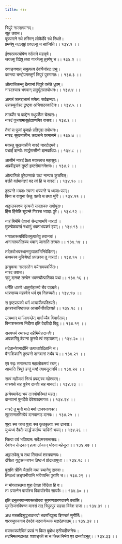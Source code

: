 ```yaml
---
title: १३४

---
```

त्रिपुरे नारदागमनम्।  
सूत उवाच।  
पूज्यमाने रथे तस्मिन् लोकैर्देवे रथे स्थिते।  
प्रमथेषु नदत्सूग्रं प्रवदत्सु च साध्विति।। १३४.१ ।।  
  
ईश्वरस्वरघोषेण नर्दमाने महावृषे।  
जयत्सु विप्रेषु तथा गर्ज्जत्सु तुरगेषु च।। १३४.२ ।।  
  
रणाङ्गणात् समुत्पत्य देवर्षिर्नारदः प्रभुः।  
कान्त्या चन्द्रोपमस्तूर्णं त्रिपुरं पुरमागतः।। १३४.३ ।।  
  
औत्पातिकन्तु दैत्यानां त्रिपुरे वर्त्तते ध्रुवम्।  
नारदश्चात्र भगवान् प्रादुर्भूतस्तपोधनः।। १३४.४ ।।  
  
आगतं जलदाभासं समेताः सर्वदानवाः।  
उत्तस्थुर्नारदं द्रृष्ट्वा अभिवादनवादिनः।। १३४.५ ।।  
  
तमर्घ्येण च पाद्येन मधुपर्केण चेश्वराः।  
नारदं पूजयामासुर्ब्रह्माणमिव वासवः।। १३४.६ ।।  
  
तेषां स पूजां पूजार्हः प्रतिगृह्य तपोधनः।  
नारदः सुखमासीनः काञ्चने परमासने।। १३४.७ ।।  
  
मयस्तु सुखमासीने नारदे नारदोद्भवे।  
यथार्हं दानवैः सार्द्धमासीनो दानवाधिपः।। १३४.८ ।।  
  
आसीनं नारदं प्रेक्ष्य मयस्त्वथ महासुरः।  
अब्रवीद्वचनं तुष्टो हृष्टरोमाननेक्षणः।। १३४.९ ।।  
  
औत्पातिकं पुरेऽस्माकं यथा नान्यत्र कुत्रचित्।  
वर्त्तते वर्तमानज्ञ! वद त्वं हि च नारद!।। १३४.१० ।।  
  
द्रृश्यन्ते भयदाः स्वप्ना भज्यन्ते च ध्वजाः परम्।  
विना च वायुना केतुः पतते च तथा भुवि।। १३४.११ ।।  
  
अट्टालकाश्च नृत्यन्ते सपताकाः सगोपुराः।  
हिंस हिंसेति श्रूयन्ते गिरश्च भयदाः पुरे।। १३४.१२ ।।  
  
नाहं बिभेमि देवानां सेन्द्राणामपि नारद! ।  
मुक्त्वैकवरदं स्थाणुं भक्ताभयकरं हरम्।। १३४.१३ ।।  
  
भगवन्नास्त्यविदितमुत्पातेषु तवानघ!।  
अनागतमतीतञ्च भवान् जानाति तत्त्वतः।। १३४.१४ ।।  
  
तदेतन्नोभयस्थानमुत्पाताभिनिवेदितम्।  
कथयस्व मुनिश्रेष्ठ! प्रपन्नस्य तु नारद!।। १३४.१५ ।।  
  
इत्युक्त्वा नारदस्तेन मयेनामयवर्जितः।  
नारद उवाच।  
श्रृणु दानव! तत्त्वेन भवन्त्यौत्पातिका यथा।। १३४.१६ ।।  
  
धर्मेति धारणे धातुर्माहात्म्ये चैव पठ्यते।  
धारणाच्च महत्त्वेन धर्म एव निरुच्यते।। १३४.१७ ।।  
  
स इष्टप्रापको धर्म आचार्यैरुपदिश्यते।  
इतरश्चानिष्टफल आचार्यैर्नोपदिश्यते।। १३४.१८ ।।  
  
उत्पथान् मार्गमागच्छेत् मार्गाच्चैव विमार्गताम्।  
विनाशस्तस्य निर्देश्य इति वेदविदो विदुः।। १३४.१९ ।।  
  
सस्वधर्म रथारूढ सहैभिर्मत्तदानवैः।  
अपकारिषु देवानां कुरुषे त्वं सहायताम्।। १३४.२० ।।  
  
तदेतान्येवमादीनि उत्पातावेदितानि च।  
वैनाशिकानि द्रृश्यन्ते दानवानां तथैव च।। १३४.२१ ।।  
  
एष रुद्रः समास्थाय महालोकमयं रथम्।  
आयाति त्रिपुरं हन्तुं मय! त्वामसुरानपि।। १३४.२२ ।।  
  
सत्वं महौजसं नित्यं प्रपद्यस्व महेश्वरम्।  
यास्यसे सह पुत्रेण दानवैः सह मानद!।। १३४.२३ ।।  
  
इत्येवमावेद्य भयं दानवोपस्थितं महत्।  
दानवानां पुनर्देवो देवेशपदमागतः।। १३४.२४ ।।  
  
नारदे तु मुनौ याते मयो दानवनायकः।  
शूरसम्मतमित्येवं दानवानाह दानवः।। १३४.२५ ।।  
  
शूराः स्थ जात पुत्राः स्थ कृतकृत्याः स्थ दानवाः।  
युध्यध्वं दैवतैः सार्द्धं कर्तव्यं चापिनो भयम्।। १३४.२६ ।।  
  
जित्वा वयं भविष्यामः सर्वेऽमरसभासदः।  
देवांश्च सेन्द्रकान् हत्वा लोकान् भोक्ष्या महेसुराः।। १३४.२७ ।।  
  
अट्टालकेषु च तथा तिष्ठध्वं शस्त्रपाणयः।  
दंशिता युद्धसज्जाश्च तिष्ठध्वं प्रोद्यतायुधाः।। १३४.२८ ।।  
  
पुराणि त्रीणि चैतानि यथा स्थानेषु दानवाः।  
तिष्ठध्वं लङ्घनीयानि भविष्यन्ति पुराणि च।। १३४.२९ ।।  
  
न भोगतास्तथा शूरा देवता विदिता हि वः।  
ताः प्रयत्नेन वार्याश्च विदार्याश्चैव सायकैः।। १३४.३० ।।  
  
इति दनुतनयान्मयस्तथोक्वा सुरगणवारणवारणे वचांसि।  
युवतिजनविषण्ण मानसं तत् त्रिपुरपुरं सहसा विवेश राजा।। १३४.३१ ।।  
  
अथ रजतविशुद्धभावभावो भवमभिपूज्य दिगम्बरं सुगीर्भिः।  
शरणमुपजगाम देवदेवं मदनार्यन्धक यज्ञदेहघातम्।। १३४.३२ ।।  
  
मयमभयपदैषिणं प्रपन्नं न किल बुबोध तृतीयदीप्तनेत्रः।  
तदभिमतमदात्ततः शशाङ्की स च किल निर्भय एव दानवोऽभूत्।। १३४.३३ ।।